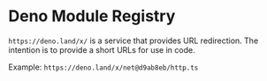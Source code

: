 # Deno Module Registry

`https://deno.land/x/` is a service that provides URL redirection.
The intention is to provide a short URLs for use in code.

Example: `https://deno.land/x/net@d9ab8eb/http.ts`


